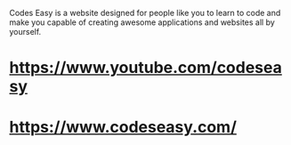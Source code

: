 Codes Easy is a website designed for people like you to learn to code and make you capable of creating awesome applications and websites all by yourself.

# https://www.youtube.com/codeseasy

# https://www.codeseasy.com/
